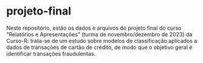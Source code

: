 # projeto-final

Neste repositório, estão os dados e arquivos do projeto final do curso "Relatórios e Apresentações" (turma de novembro/dezembro de 2023) da Curso-R: trata-se de um estudo sobre modelos de classificação aplicados a dados de transações de cartão de crédito, de modo que o objetivo geral é identificar transações fraudulentas.
